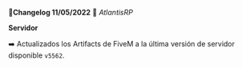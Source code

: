 🔴**Changelog 11/05/2022** 🔴 *AtlantisRP*


**Servidor**

➡️ Actualizados los Artifacts de FiveM a la última versión de servidor disponible `v5562`.
